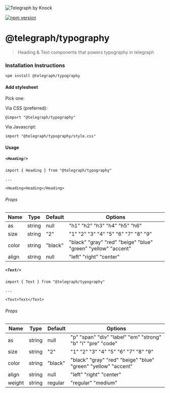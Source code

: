 ![Telegraph by Knock](https://github.com/knocklabs/telegraph/assets/29106675/11a9e54e-2388-4c5d-9769-16099c5de9dc)

[![npm version](https://img.shields.io/npm/v/@telegraph/typography.svg)](https://www.npmjs.com/package/@telegraph/typography)

# @telegraph/typography
> Heading & Text components that powers typography in telegraph


### Installation Instructions

```
npm install @telegraph/typography
```


#### Add stylesheet
Pick one:

Via CSS (preferred):
```
@import "@telegraph/typography"
```

Via Javascript:
```
import "@telegraph/typography/style.css"
```

#### Usage

##### `<Heading/>`

```
import { Heading } from "@telegraph/typography"

...

<Heading>Heading</Heading>
```

###### Props

| Name | Type | Default | Options |
| ---- | -----| ------- | ------- |
| as | string | null | "h1" "h2" "h3" "h4" "h5" "h6" |
| size | string | "2" | "1" "2" "3" "4" "5" "6" "7" "8" "9" |
| color | string | "black" | "black" "gray" "red" "beige" "blue" "green" "yellow" "accent" |
| align | string | null | "left" "right" "center" |

##### `<Text/>`

```
import { Text } from "@telegraph/typography"

...

<Text>Text</Text>
```

###### Props

| Name | Type | Default | Options |
| ---- | -----| ------- | ------- |
| as | string | null | "p" "span" "div" "label" "em" "strong" "b" "i" "pre" "code"
| size | string | "2" | "1" "2" "3" "4" "5" "6" "7" "8" "9" |
| color | string | "black" | "black" "gray" "red" "beige" "blue" "green" "yellow" "accent" |
| align | string | null | "left" "right" "center" |
| weight | string | regular | "regular" "medium" |
